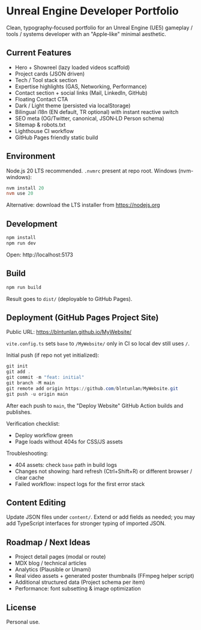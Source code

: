 # Unreal Engine Developer Portfolio

Clean, typography‑focused portfolio for an Unreal Engine (UE5) gameplay / tools / systems developer with an "Apple‑like" minimal aesthetic.

## Current Features
* Hero + Showreel (lazy loaded videos scaffold)
* Project cards (JSON driven)
* Tech / Tool stack section
* Expertise highlights (GAS, Networking, Performance)
* Contact section + social links (Mail, LinkedIn, GitHub)
* Floating Contact CTA
* Dark / Light theme (persisted via localStorage)
* Bilingual i18n (EN default, TR optional) with instant reactive switch
* SEO meta (OG/Twitter, canonical, JSON‑LD Person schema)
* Sitemap & robots.txt
* Lighthouse CI workflow
* GitHub Pages friendly static build

## Environment
Node.js 20 LTS recommended. `.nvmrc` present at repo root.
Windows (nvm-windows):
```powershell
nvm install 20
nvm use 20
```
Alternative: download the LTS installer from https://nodejs.org

## Development
```powershell
npm install
npm run dev
```
Open: http://localhost:5173

## Build
```powershell
npm run build
```
Result goes to `dist/` (deployable to GitHub Pages).

## Deployment (GitHub Pages Project Site)
Public URL: https://blntunlan.github.io/MyWebsite/

`vite.config.ts` sets `base` to `/MyWebsite/` only in CI so local dev still uses `/`.

Initial push (if repo not yet initialized):
```powershell
git init
git add .
git commit -m "feat: initial"
git branch -M main
git remote add origin https://github.com/blntunlan/MyWebsite.git
git push -u origin main
```
After each push to `main`, the "Deploy Website" GitHub Action builds and publishes.

Verification checklist:
* Deploy workflow green
* Page loads without 404s for CSS/JS assets

Troubleshooting:
* 404 assets: check `base` path in build logs
* Changes not showing: hard refresh (Ctrl+Shift+R) or different browser / clear cache
* Failed workflow: inspect logs for the first error stack

## Content Editing
Update JSON files under `content/`. Extend or add fields as needed; you may add TypeScript interfaces for stronger typing of imported JSON.

## Roadmap / Next Ideas
* Project detail pages (modal or route)
* MDX blog / technical articles
* Analytics (Plausible or Umami)
* Real video assets + generated poster thumbnails (FFmpeg helper script)
* Additional structured data (Project schema per item)
* Performance: font subsetting & image optimization

## License
Personal use.
